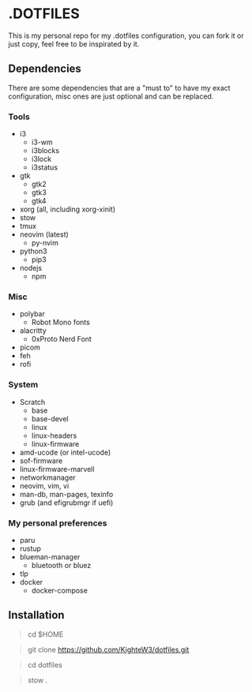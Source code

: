 # .DOTFILES

This is my personal repo for my .dotfiles configuration, you can fork it or just copy, feel free to be inspirated by it.

## Dependencies

There are some dependencies that are a "must to" to have my exact configuration, misc ones are just optional and can be replaced.

### Tools

- i3
    - i3-wm
    - i3blocks
    - i3lock
    - i3status
- gtk
    - gtk2
    - gtk3
    - gtk4
- xorg (all, including xorg-xinit)
- stow
- tmux
- neovim (latest)
    - py-nvim
- python3
    - pip3
- nodejs
    - npm

### Misc

- polybar
    - Robot Mono fonts
- alacritty
    - 0xProto Nerd Font
- picom
- feh
- rofi

### System

- Scratch
    - base
    - base-devel
    - linux
    - linux-headers
    - linux-firmware
- amd-ucode (or intel-ucode)
- sof-firmware
- linux-firmware-marvell
- networkmanager
- neovim, vim, vi
- man-db, man-pages, texinfo
- grub (and efigrubmgr if uefi)

### My personal preferences

- paru
- rustup
- blueman-manager
    - bluetooth or bluez
- tlp
- docker
    - docker-compose


## Installation

>cd $HOME

>git clone https://github.com/KighteW3/dotfiles.git

>cd dotfiles

>stow .
